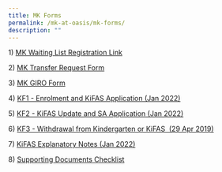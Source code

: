 ```yaml
---
title: MK Forms
permalink: /mk-at-oasis/mk-forms/
description: ""
---
```

1\) [MK Waiting List Registration Link](https://form.gov.sg/61b6b05c01382d00133ded6d)

2\) [MK Transfer Request Form](/files/MOE%20Kindergarten%20Transfer%20Request%20Form.pdf)

3\) [MK GIRO Form](/files/GIRO%20form_MKOASIS.pdf)

4\) [KF1 - Enrolment and KiFAS Application (Jan 2022)](/files/KF1%20-%20Enrolment%20and%20KiFAS%20Application%20Jan%202022.pdf)

5\) [KF2 - KiFAS Update and SA Application (Jan 2022)](/files/KF2%20-%20KiFAS%20Update%20and%20SA%20Application%20Jan%202022.pdf)

6\) [KF3 - Withdrawal from Kindergarten or KiFAS  (29 Apr 2019)](/files/KF3-Withdrawal-from-Kindergarten-or-KiFAS-29-Apr-2019.pdf)

7\) [KiFAS Explanatory Notes (Jan 2022)](/files/KiFAS%20Explanatory%20Notes%20Jan%202022.pdf)

8\) [Supporting Documents Checklist](/files/Supporting%20Documents%20Checklist.pdf)